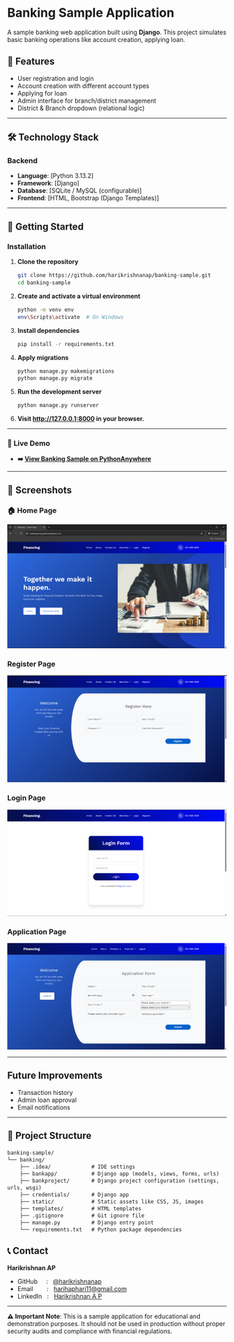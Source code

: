 # Banking Sample Application

A sample banking web application built using **Django**. This project simulates basic banking operations like account creation, applying loan.

## 🚀 Features

- User registration and login
- Account creation with different account types
- Applying for loan
- Admin interface for branch/district management
- District & Branch dropdown (relational logic)

---
## 🛠️ Technology Stack

### Backend
- **Language**: [Python 3.13.2]
- **Framework**: [Django]
- **Database**: [SQLite / MySQL (configurable)]
- **Frontend**: [HTML, Bootstrap (Django Templates)]
---
## 🚀 Getting Started

### Installation

1. **Clone the repository**
   ```bash
   git clone https://github.com/harikrishnanap/banking-sample.git
   cd banking-sample
   ```

2. **Create and activate a virtual environment**
   ```bash
   python -m venv env
   env\Scripts\activate  # On Windows


3. **Install dependencies**
   ```bash
   pip install -r requirements.txt
   ```

4. **Apply migrations**
   ```bash
   python manage.py makemigrations
   python manage.py migrate
   ```

5. **Run the development server**
   ```bash
   python manage.py runserver
   ```

6. **Visit http://127.0.0.1:8000 in your browser.**

---
### 🚀 Live Demo
  - **➡️ [View Banking Sample on PythonAnywhere](https://bankingsamp.pythonanywhere.com/)**
---
## 📸 Screenshots

### 🏠 Home Page
![Home Page](banking/screenshots/bank-home1.png)

###  Register Page
![Register Page](banking/screenshots/bank-register.png)

###  Login Page
![Login Page](banking/screenshots/bank-login.png)

###  Application Page
![Application Page](banking/screenshots/bank-application.png)

---
##  Future Improvements
- Transaction history
- Admin loan approval
- Email notifications
---

## 📁 Project Structure

```
banking-sample/
└── banking/
    ├── .idea/             # IDE settings 
    ├── bankapp/           # Django app (models, views, forms, urls)
    ├── bankproject/       # Django project configuration (settings, urls, wsgi)
    ├── credentials/       # Django app
    ├── static/            # Static assets like CSS, JS, images
    ├── templates/         # HTML templates
    ├── .gitignore         # Git ignore file
    ├── manage.py          # Django entry point
    └── requirements.txt   # Python package dependencies
```

## 📞 Contact

**Harikrishnan AP**
- GitHub&nbsp;&nbsp;&nbsp;&nbsp;&nbsp;:&nbsp;&nbsp;&nbsp;[@harikrishnanap](https://github.com/harikrishnanap)
- Email&nbsp;&nbsp;&nbsp;&nbsp;&nbsp;&nbsp;&nbsp;&nbsp;:&nbsp;&nbsp;&nbsp;harihaphari11@gmail.com
- LinkedIn&nbsp;&nbsp;&nbsp;:&nbsp;&nbsp;&nbsp;[Harikrishnan A P](https://www.linkedin.com/in/harikrishnan-a-p/)
---

**⚠️ Important Note**: This is a sample application for educational and demonstration purposes. It should not be used in production without proper security audits and compliance with financial regulations.

